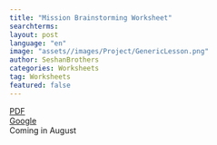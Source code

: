 ```yaml
---
title: "Mission Brainstorming Worksheet"
searchterms:
layout: post
language: "en"
image: "assets//images/Project/GenericLesson.png"
author: SeshanBrothers
categories: Worksheets
tag: Worksheets
featured: false
---
```


<a href="">PDF</a><br>
<a href="">Google</a><br>
Coming in August
